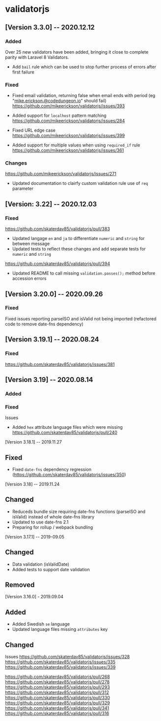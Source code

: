 # validatorjs

## [Version 3.3.0] -- 2020.12.12

### Added

Over 25 new validators have been added, bringing it close to complete parity with Laravel 8 Validators.

- Add `bail` rule which can be used to stop further process of errors after first failure

### Fixed

- Fixed email validation, returning false when email ends with period (eg "mike.erickson.@codedungeon.io" should fail)
  https://github.com/mikeerickson/validatorjs/issues/393

- Added support for `localhost` pattern matching
  https://github.com/mikeerickson/validatorjs/issues/284

- Fixed URL edge case
  https://github.com/mikeerickson/validatorjs/issues/399

- Added support for multiple values when using `required_if` rule
  https://github.com/mikeerickson/validatorjs/issues/361

### Changes

https://github.com/mikeerickson/validatorjs/issues/271

- Updated documentation to clairfy custom validation rule use of `req` parameter

## [Version: 3.22] -- 2020.12.03

### Fixed

https://github.com/skaterdav85/validatorjs/pull/383

- Updated langage `en` and `ja` to differentiate `numeric` and `string` for between message
- Updated tests to reflect these changes and add separate tests for `numeric` and `string`

https://github.com/skaterdav85/validatorjs/pull/394

- Updated README to call missing `validation.passes();` method before accession errors

## [Version 3.20.0] -- 2020.09.26

### Fixed

Fixed issues reporting parseISO and isValid not being imported (refactored code to remove date-fns dependency)

## [Version 3.19.1] -- 2020.08.24

### Fixed

https://github.com/skaterdav85/validatorjs/issues/381

## [Version 3.19] -- 2020.08.14

### Added

### Fixed

Issues

- Added `hex` attribute language files which were missing
  https://github.com/skaterdav85/validatorjs/pull/240

[Version 3.18.1] -- 2019.11.27

## Fixed

- Fixed `date-fns` dependency regression (https://github.com/skaterdav85/validatorjs/issues/350)

[Version 3.18] -- 2019.11.24

## Changed

- Reduceds bundle size requiring date-fns functions (parseISO and isValid) instead of whole date-fns library
- Updated to use date-fns 2.1
- Preparing for rollup / webpack bundling

[Version 3.17.1] -- 2019-09.05

## Changed

- Data validation (isValidDate)
- Added tests to support date validation

## Removed

[Version 3.16.0] - 2019.09.04

## Added

- Added Swedish `se` language
- Updated language files missing `attributes` key

## Changed

Issues
https://github.com/skaterdav85/validatorjs/issues/328
https://github.com/skaterdav85/validatorjs/issues/335
https://github.com/skaterdav85/validatorjs/issues/339

https://github.com/skaterdav85/validatorjs/pull/268
https://github.com/skaterdav85/validatorjs/pull/278
https://github.com/skaterdav85/validatorjs/pull/293
https://github.com/skaterdav85/validatorjs/pull/312
https://github.com/skaterdav85/validatorjs/pull/330
https://github.com/skaterdav85/validatorjs/pull/329
https://github.com/skaterdav85/validatorjs/pull/341
https://github.com/skaterdav85/validatorjs/pull/316
